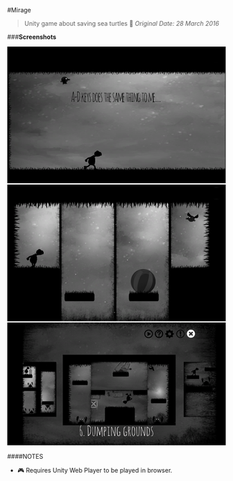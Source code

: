 #Mirage
> Unity game about saving sea turtles :turtle:
> *Original Date: 28 March 2016*

###**Screenshots**

![screenshot](./screenshots/screen1.png)
![screenshot](./screenshots/screen2.png)
![screenshot](./screenshots/screen3.png)

####NOTES
* :video_game: Requires Unity Web Player to be played in browser.
